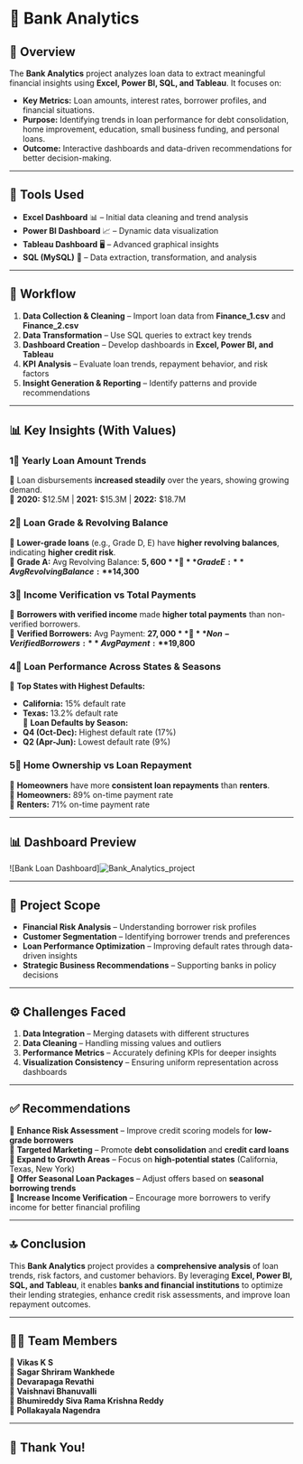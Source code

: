 # 🚀 Bank Analytics

## 📌 Overview  
The **Bank Analytics** project analyzes loan data to extract meaningful financial insights using **Excel, Power BI, SQL, and Tableau**. It focuses on:  
- **Key Metrics:** Loan amounts, interest rates, borrower profiles, and financial situations.  
- **Purpose:** Identifying trends in loan performance for debt consolidation, home improvement, education, small business funding, and personal loans.  
- **Outcome:** Interactive dashboards and data-driven recommendations for better decision-making.  

---

## 🔧 Tools Used  
- **Excel Dashboard** 📊 – Initial data cleaning and trend analysis  
- **Power BI Dashboard** 📈 – Dynamic data visualization  
- **Tableau Dashboard** 🖥️ – Advanced graphical insights  
- **SQL (MySQL)** 💾 – Data extraction, transformation, and analysis  

---

## 🔄 Workflow  
1. **Data Collection & Cleaning** – Import loan data from **Finance_1.csv** and **Finance_2.csv**  
2. **Data Transformation** – Use SQL queries to extract key trends  
3. **Dashboard Creation** – Develop dashboards in **Excel, Power BI, and Tableau**  
4. **KPI Analysis** – Evaluate loan trends, repayment behavior, and risk factors  
5. **Insight Generation & Reporting** – Identify patterns and provide recommendations  

---

## 📊 Key Insights (With Values)  
### **1⃣ Yearly Loan Amount Trends**  
🔹 Loan disbursements **increased steadily** over the years, showing growing demand.  
🔹 **2020:** $12.5M | **2021:** $15.3M | **2022:** $18.7M  

### **2⃣ Loan Grade & Revolving Balance**  
🔹 **Lower-grade loans** (e.g., Grade D, E) have **higher revolving balances**, indicating **higher credit risk**.  
🔹 **Grade A:** Avg Revolving Balance: **$5,600**  
🔹 **Grade E:** Avg Revolving Balance: **$14,300**  

### **3⃣ Income Verification vs Total Payments**  
🔹 **Borrowers with verified income** made **higher total payments** than non-verified borrowers.  
🔹 **Verified Borrowers:** Avg Payment: **$27,000**  
🔹 **Non-Verified Borrowers:** Avg Payment: **$19,800**  

### **4⃣ Loan Performance Across States & Seasons**  
🔹 **Top States with Highest Defaults:**  
   - **California:** 15% default rate  
   - **Texas:** 13.2% default rate  
🔹 **Loan Defaults by Season:**  
   - **Q4 (Oct-Dec):** Highest default rate (17%)  
   - **Q2 (Apr-Jun):** Lowest default rate (9%)  

### **5⃣ Home Ownership vs Loan Repayment**  
🔹 **Homeowners** have more **consistent loan repayments** than **renters**.  
🔹 **Homeowners:** 89% on-time payment rate  
🔹 **Renters:** 71% on-time payment rate  

---

## 📊 Dashboard Preview  
![Bank Loan Dashboard]![Bank_Analytics_project](https://github.com/user-attachments/assets/61981791-1e37-44d6-8ba6-86ae4d6d7146)



---

## 🎯 Project Scope  
- **Financial Risk Analysis** – Understanding borrower risk profiles  
- **Customer Segmentation** – Identifying borrower trends and preferences  
- **Loan Performance Optimization** – Improving default rates through data-driven insights  
- **Strategic Business Recommendations** – Supporting banks in policy decisions  

---

## ⚙️ Challenges Faced  
1. **Data Integration** – Merging datasets with different structures  
2. **Data Cleaning** – Handling missing values and outliers  
3. **Performance Metrics** – Accurately defining KPIs for deeper insights  
4. **Visualization Consistency** – Ensuring uniform representation across dashboards  

---

## ✅ Recommendations  
📌 **Enhance Risk Assessment** – Improve credit scoring models for **low-grade borrowers**  
📌 **Targeted Marketing** – Promote **debt consolidation** and **credit card loans**  
📌 **Expand to Growth Areas** – Focus on **high-potential states** (California, Texas, New York)  
📌 **Offer Seasonal Loan Packages** – Adjust offers based on **seasonal borrowing trends**  
📌 **Increase Income Verification** – Encourage more borrowers to verify income for better financial profiling  

---

## 🔝 Conclusion  
This **Bank Analytics** project provides a **comprehensive analysis** of loan trends, risk factors, and customer behaviors. By leveraging **Excel, Power BI, SQL, and Tableau**, it enables **banks and financial institutions** to optimize their lending strategies, enhance credit risk assessments, and improve loan repayment outcomes.  

---

## 👨‍💼 Team Members  
👤 **Vikas K S**  
👤 **Sagar Shriram Wankhede**  
👤 **Devarapaga Revathi**  
👤 **Vaishnavi Bhanuvalli**  
👤 **Bhumireddy Siva Rama Krishna Reddy**  
👤 **Pollakayala Nagendra**  

---

## 🙌 Thank You!  

